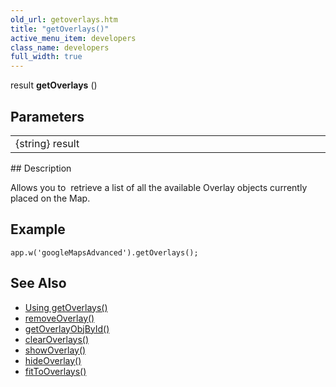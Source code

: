 ```yaml
---
old_url: getoverlays.htm
title: "getOverlays()"
active_menu_item: developers
class_name: developers
full_width: true
---
```



result **getOverlays** ()

## Parameters

<table>
<tr>
<td width="169">
{string} result

</td>
<td width="17">
</td>
<td width="694">
</td>
</tr>
</table>
## Description

Allows you to  retrieve a list of all the available Overlay objects currently placed on the Map.

## Example

    app.w('googleMapsAdvanced').getOverlays();
   

## See Also

 - [Using getOverlays()](/developers/documentation/product-guide/advanced-important-widgets/google-v3-maps-widget/working-with-overlays/using-getoverlays)
 - [removeOverlay()](/developers/documentation/scripting-apis/client-api/widget-object-functions/advanced-maps/removeoverlay)
 - [getOverlayObjById()](/developers/documentation/scripting-apis/client-api/widget-object-functions/advanced-maps/getoverlayobjbyidid)
 - [clearOverlays()](/developers/documentation/scripting-apis/client-api/widget-object-functions/advanced-maps/clearoverlays)
 - [showOverlay()](/developers/documentation/scripting-apis/client-api/widget-object-functions/advanced-maps/showoverlayid)
 - [hideOverlay()](/developers/documentation/scripting-apis/client-api/widget-object-functions/advanced-maps/hideoverlay)
 - [fitToOverlays()](/developers/documentation/scripting-apis/client-api/widget-object-functions/advanced-maps/fittooverlays)

